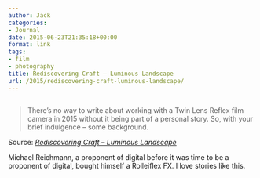 ```yaml
---
author: Jack
categories:
- Journal
date: 2015-06-23T21:35:18+00:00
format: link
tags:
- film
- photography
title: Rediscovering Craft – Luminous Landscape
url: /2015/rediscovering-craft-luminous-landscape/
---
```


> [<img class="alignnone size-full" src="//luminous-landscape.com/img/2015/03/fx.jpg" alt="" />][1]

> There’s no way to write about working with a Twin Lens Reflex film camera in 2015 without it being part of a personal story. So, with your brief indulgence – some background.

Source: _[Rediscovering Craft &#8211; Luminous Landscape][1]_

Michael Reichmann, a proponent of digital before it was time to be a proponent of digital, bought himself a Rolleiflex FX. I love stories like this.

 [1]: https://luminous-landscape.com/rediscovering-craft/